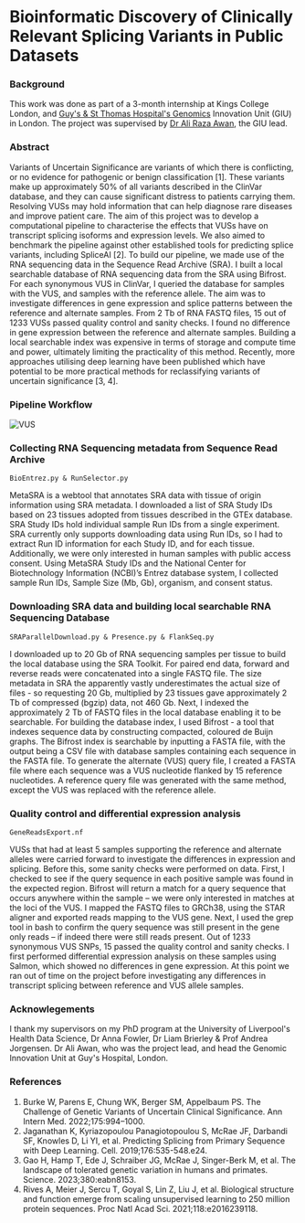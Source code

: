 # Bioinformatic Discovery of Clinically Relevant Splicing Variants in Public Datasets

### Background
This work was done as part of a 3-month internship at Kings College London, and [Guy's & St Thomas Hospital's Genomics](https://www.guysandstthomas.nhs.uk) Innovation Unit (GIU) in London. The project was supervised by [Dr Ali Raza Awan](https://www.linkedin.com/in/ali-awan-phd-51041860/?originalSubdomain=uk), the GIU lead.

### Abstract
Variants of Uncertain Significance are variants of which there is conflicting, or no evidence for pathogenic or benign classification [1]. These variants make up approximately 50% of all variants described in the ClinVar database, and they can cause significant distress to patients carrying them. Resolving VUSs may hold information that can help diagnose rare diseases and improve patient care. The aim of this project was to develop a computational pipeline to characterise the effects that VUSs have on transcript splicing isoforms and expression levels. We also aimed to benchmark the pipeline against other established tools for predicting splice variants, including SpliceAI [2]. To build our pipeline, we made use of the RNA sequencing data in the Sequence Read Archive (SRA). I built a local searchable database of RNA sequencing data from the SRA using Bifrost. For each synonymous VUS in ClinVar, I queried the database for samples with the VUS, and samples with the reference allele. The aim was to investigate differences in gene expression and splice patterns between the reference and alternate samples. From 2 Tb of RNA FASTQ files, 15 out of 1233 VUSs passed quality control and sanity checks. I found no difference in gene expression between the reference and alternate samples. Building a local searchable index was expensive in terms of storage and compute time and power, ultimately limiting the practicality of this method. Recently, more approaches utilising deep learning have been published which have potential to be more practical methods for reclassifying variants of uncertain significance [3, 4].

### Pipeline Workflow 
![VUS](https://github.com/rugare-m/Bioinformatic-Discovery-of-Clinically-Relevant-Splicing-Variants-in-Public-Datasets/assets/88198662/737c29df-f530-44e7-ba59-fcd3f8277f46)

### Collecting RNA Sequencing metadata from Sequence Read Archive
```
BioEntrez.py & RunSelector.py
```

MetaSRA is a webtool that annotates SRA data with tissue of origin information using SRA metadata. I downloaded a list of SRA Study IDs based on 23 tissues adopted from tissues described in the GTEx database. SRA Study IDs hold individual sample Run IDs from a single experiment. SRA currently only supports downloading data using Run IDs, so I had to extract Run ID information for each Study ID, and for each tissue. Additionally, we were only interested in human samples with public access consent. Using MetaSRA Study IDs and the National Center for Biotechnology Information (NCBI)’s Entrez database system, I collected sample Run IDs, Sample Size (Mb, Gb), organism, and consent status. 

### Downloading SRA data and building local searchable RNA Sequencing Database
```
SRAParallelDownload.py & Presence.py & FlankSeq.py
```

I downloaded up to 20 Gb of RNA sequencing samples per tissue to build the local database using the SRA Toolkit. For paired end data, forward and reverse reads were concatenated into a single FASTQ file. The size metadata in SRA the apparently vastly underestimates the actual size of files - so requesting 20 Gb, multiplied by 23 tissues gave approximately 2 Tb of compressed (bgzip) data, not 460 Gb. Next, I indexed the approximately 2 Tb of FASTQ files in the local database enabling it to be searchable. For building the database index, I used Bifrost - a tool that indexes sequence data by constructing compacted, coloured de Buijn graphs. The Bifrost index is searchable by inputting a FASTA file, with the output being a CSV file with database samples containing each sequence in the FASTA file. To generate the alternate (VUS) query file, I created a FASTA file where each sequence was a VUS nucleotide flanked by 15 reference nucleotides. A reference query file was generated with the same method, except the VUS was replaced with the reference allele.  

### Quality control and differential expression analysis
```
GeneReadsExport.nf
```

VUSs that had at least 5 samples supporting the reference and alternate alleles were carried forward to investigate the differences in expression and splicing. Before this, some sanity checks were performed on data. First, I checked to see if the query sequence in each positive sample was found in the expected region. Bifrost will return a match for a query sequence that occurs anywhere within the sample – we were only interested in matches at the loci of the VUS. I mapped the FASTQ files to GRCh38, using the STAR aligner and exported reads mapping to the VUS gene. Next, I used the grep tool in bash to confirm the query sequence was still present in the gene only reads – if indeed there were still reads present. Out of 1233 synonymous VUS SNPs, 15 passed the quality control and sanity checks. I first performed differential expression analysis on these samples using Salmon, which showed no differences in gene expression. At this point we ran out of time on the project before investigating any differences in transcript splicing between reference and VUS allele samples.

### Acknowlegements
I thank my supervisors on my PhD program at the University of Liverpool's Health Data Science, Dr Anna Fowler, Dr Liam Brierley & Prof Andrea Jorgensen. Dr Ali Awan, who was the project lead, and head the Genomic Innovation Unit at Guy's Hospital, London. 

### References 
1. Burke W, Parens E, Chung WK, Berger SM, Appelbaum PS. The Challenge of Genetic Variants of Uncertain Clinical Significance. Ann Intern Med. 2022;175:994–1000.
2. Jaganathan K, Kyriazopoulou Panagiotopoulou S, McRae JF, Darbandi SF, Knowles D, Li YI, et al. Predicting Splicing from Primary Sequence with Deep Learning. Cell. 2019;176:535-548.e24.
3. Gao H, Hamp T, Ede J, Schraiber JG, McRae J, Singer-Berk M, et al. The landscape of tolerated genetic variation in humans and primates. Science. 2023;380:eabn8153.
4. Rives A, Meier J, Sercu T, Goyal S, Lin Z, Liu J, et al. Biological structure and function emerge from scaling unsupervised learning to 250 million protein sequences. Proc Natl Acad Sci. 2021;118:e2016239118.


